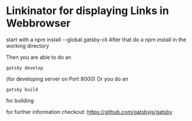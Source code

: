# Linkinator for displaying Links in Webbrowser
start with a npm install --global gatsby-cli
After that do a npm install in the working directory

Then you are able to do an 
```
gatsby develop
```
(for developing server on Port 8000)
Or you do an 
```
gatsby build
```
for building

for further information checkout: https://github.com/gatsbyjs/gatsby
